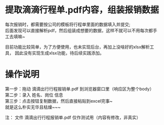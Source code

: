 # 提取滴滴行程单.pdf内容，组装报销数据
每次报销时，都需要按公司的模板将行程单里面的数据填入并提交;   
后面发现可以直接解析pdf，然后组装成想要的数据，这样不就可以不用每次都手工去填嘛~   

目前功能比较简单，为了方便使用，也未实现后台，再加上没啥好的xlsx解析工具，
因此没有实现生成xlsx功能，待后续实践添加。

# 操作说明
第一步：拖动 滴滴出行行程报销单.pdf 到浏览器窗口里（响应区为整个body）    
第二步：录入 姓名、岗位 信息    
第三步：点击按钮复制数据，然后直接粘贴到excel完事~    
就是这么朴实无华且枯燥~~~   

注：
文件 滴滴出行行程报销单.pdf 仅作测试用（内容有修改，非真实）